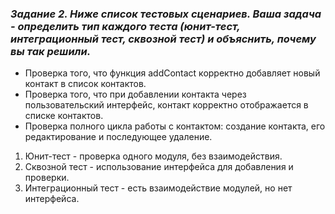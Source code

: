 ### _Задание 2. Ниже список тестовых сценариев. Ваша задача - определить тип каждого теста (юнит-тест, интеграционный тест, сквозной тест) и объяснить, почему вы так решили._ ###
- Проверка того, что функция addContact корректно добавляет новый контакт в список контактов.
- Проверка того, что при добавлении контакта через пользовательский интерфейс, контакт корректно отображается в списке контактов. 
- Проверка полного цикла работы с контактом: создание контакта, его редактирование и последующее удаление.

1. Юнит-тест - проверка одного модуля, без взаимодействия.
2. Сквозной тест - использование интерфейса для добавления и проверки.
3. Интеграционный тест - есть взаимодействие модулей, но нет интерфейса.
